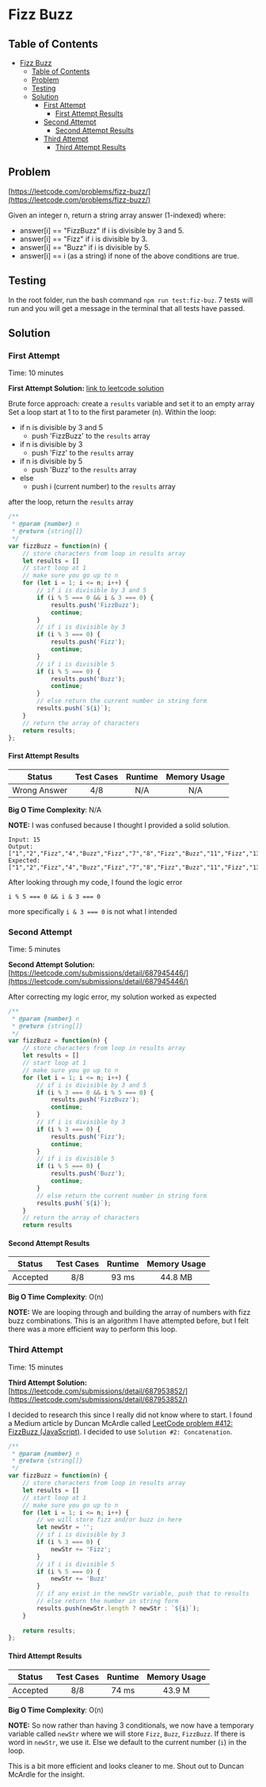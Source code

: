 # Fizz Buzz

## Table of Contents
- [Fizz Buzz](#fizz-buzz)
  - [Table of Contents](#table-of-contents)
  - [Problem](#problem)
  - [Testing](#testing)
  - [Solution](#solution)
    - [First Attempt](#first-attempt)
      - [First Attempt Results](#first-attempt-results)
    - [Second Attempt](#second-attempt)
      - [Second Attempt Results](#second-attempt-results)
    - [Third Attempt](#third-attempt)
      - [Third Attempt Results](#third-attempt-results)


## Problem

[https://leetcode.com/problems/fizz-buzz/](https://leetcode.com/problems/fizz-buzz/)

Given an integer n, return a string array answer (1-indexed) where:

- answer[i] == "FizzBuzz" if i is divisible by 3 and 5.
- answer[i] == "Fizz" if i is divisible by 3.
- answer[i] == "Buzz" if i is divisible by 5.
- answer[i] == i (as a string) if none of the above conditions are true.

## Testing

In the root folder, run the bash command `npm run test:fiz-buz`. 7 tests will run and you will get a message in the terminal that all tests have passed.

## Solution

### First Attempt

Time: 10 minutes

**First Attempt Solution:** [link to leetcode solution]()

Brute force approach: 
create a `results` variable and set it to an empty array
Set a loop start at 1 to to the first parameter (n). Within the loop:

- if n is divisible by 3 and 5
  - push 'FizzBuzz' to the `results` array 
- if n is divisible by 3 
  - push 'Fizz' to the `results` array 
- if n is divisible by 5
  - push 'Buzz' to the `results` array 
- else 
  - push i (current number) to the `results` array

after the loop, return the `results` array

```js
/**
 * @param {number} n
 * @return {string[]}
 */
var fizzBuzz = function(n) {
    // store characters from loop in results array
    let results = []
    // start loop at 1
    // make sure you go up to n
    for (let i = 1; i <= n; i++) {
        // if i is divisible by 3 and 5
        if (i % 5 === 0 && i & 3 === 0) {
            results.push('FizzBuzz');
            continue;
        }
        // if i is divisible by 3
        if (i % 3 === 0) {
            results.push('Fizz');
            continue;
        }
        // if i is divisible 5
        if (i % 5 === 0) {
            results.push('Buzz');
            continue;
        }
        // else return the current number in string form
        results.push(`${i}`);
    }
    // return the array of characters
    return results;
};
```

#### First Attempt Results

|  Status      | Test Cases  | Runtime | Memory Usage |   
|:------------:|:-----------:|:-------:|:------------:|
| Wrong Answer |    4/8      |   N/A   |     N/A      | 

**Big O Time Complexity**: N/A

**NOTE:** I was confused because I thought I provided a solid solution.

```
Input: 15
Output: ["1","2","Fizz","4","Buzz","Fizz","7","8","Fizz","Buzz","11","Fizz","13","14","Fizz"]
Expected: ["1","2","Fizz","4","Buzz","Fizz","7","8","Fizz","Buzz","11","Fizz","13","14","FizzBuzz"]
```

After looking through my code, I found the logic error

```
i % 5 === 0 && i & 3 === 0
```

more specifically `i & 3 === 0` is not what I intended

### Second Attempt

Time: 5 minutes

**Second Attempt Solution:** [https://leetcode.com/submissions/detail/687945446/](https://leetcode.com/submissions/detail/687945446/)

After correcting my logic error, my solution worked as expected

```js
/**
 * @param {number} n
 * @return {string[]}
 */
var fizzBuzz = function(n) {
    // store characters from loop in results array
    let results = []
    // start loop at 1
    // make sure you go up to n
    for (let i = 1; i <= n; i++) {
        // if i is divisible by 3 and 5
        if (i % 3 === 0 && i % 5 === 0) {
            results.push('FizzBuzz');
            continue;
        }
        // if i is divisible by 3
        if (i % 3 === 0) {
            results.push('Fizz');
            continue;
        }
        // if i is divisible 5
        if (i % 5 === 0) {
            results.push('Buzz');
            continue;
        }
        // else return the current number in string form
        results.push(`${i}`);
    }
    // return the array of characters
    return results
```

#### Second Attempt Results

|  Status      | Test Cases  | Runtime | Memory Usage |   
|:------------:|:-----------:|:-------:|:------------:|
|  Accepted    |     8/8     |  93 ms  |   44.8 MB    | 


**Big O Time Complexity**: O(n)

**NOTE:** We are looping through and building the array of numbers with fizz buzz combinations. This is an algorithm I have attempted before, but I felt there was a more efficient way to perform this loop.

### Third Attempt

Time: 15 minutes

**Third Attempt Solution:** [https://leetcode.com/submissions/detail/687953852/](https://leetcode.com/submissions/detail/687953852/)

I decided to research this since I really did not know where to start. I found a Medium article by Duncan McArdle called [LeetCode problem #412: FizzBuzz (JavaScript)](https://duncan-mcardle.medium.com/leetcode-problem-412-fizzbuzz-javascript-3944df2d6475). I decided to use `Solution #2: Concatenation`.

```js
/**
 * @param {number} n
 * @return {string[]}
 */
var fizzBuzz = function(n) {
    // store characters from loop in results array
    let results = []
    // start loop at 1
    // make sure you go up to n
    for (let i = 1; i <= n; i++) {
        // we will store fizz and/or buzz in here
        let newStr = '';
        // if i is divisible by 3
        if (i % 3 === 0) {
            newStr += 'Fizz';
        }
        // if i is divisible 5
        if (i % 5 === 0) {
            newStr += 'Buzz'
        }
        // if any exist in the newStr variable, push that to results
        // else return the number in string form
        results.push(newStr.length ? newStr : `${i}`);
    }
    
    return results;
};
```

#### Third Attempt Results

|  Status      | Test Cases  | Runtime | Memory Usage |   
|:------------:|:-----------:|:-------:|:------------:|
|  Accepted    |     8/8     |  74 ms  |   43.9 M     | 


**Big O Time Complexity**: O(n)

**NOTE:** So now rather than having 3 conditionals, we now have a temporary variable called `newStr` where we will store `Fizz`, `Buzz`, `FizzBuzz`. If there is word in `newStr`, we use it. Else we default to the current number (`i`) in the loop.

This is a bit more efficient and looks cleaner to me. Shout out to Duncan McArdle for the insight.
